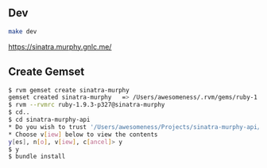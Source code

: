 ## Dev

```sh
make dev
```

https://sinatra.murphy.gnlc.me/

## Create Gemset

```sh
$ rvm gemset create sinatra-murphy
gemset created sinatra-murphy   => /Users/awesomeness/.rvm/gems/ruby-1.9.3-p327@sinatra-murphy
$ rvm --rvmrc ruby-1.9.3-p327@sinatra-murphy
$ cd..
$ cd sinatra-murphy-api
* Do you wish to trust '/Users/awesomeness/Projects/sinatra-murphy-api/.rvmrc'?
* Choose v[iew] below to view the contents
y[es], n[o], v[iew], c[ancel]> y
$ y
$ bundle install
```